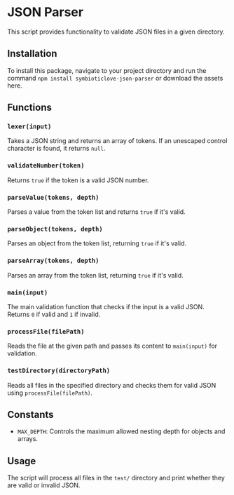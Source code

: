 # JSON Parser

This script provides functionality to validate JSON files in a given directory.

## Installation
To install this package, navigate to your project directory and run the command 
`npm install symbioticlove-json-parser` 
or download the assets here.

## Functions

### `lexer(input)`
Takes a JSON string and returns an array of tokens. If an unescaped control character is found, it returns `null`.

### `validateNumber(token)`
Returns `true` if the token is a valid JSON number.

### `parseValue(tokens, depth)`
Parses a value from the token list and returns `true` if it's valid.

### `parseObject(tokens, depth)`
Parses an object from the token list, returning `true` if it's valid.

### `parseArray(tokens, depth)`
Parses an array from the token list, returning `true` if it's valid.

### `main(input)`
The main validation function that checks if the input is a valid JSON. Returns `0` if valid and `1` if invalid.

### `processFile(filePath)`
Reads the file at the given path and passes its content to `main(input)` for validation.

### `testDirectory(directoryPath)`
Reads all files in the specified directory and checks them for valid JSON using `processFile(filePath)`.

## Constants

- `MAX_DEPTH`: Controls the maximum allowed nesting depth for objects and arrays.

## Usage

The script will process all files in the `test/` directory and print whether they are valid or invalid JSON.
